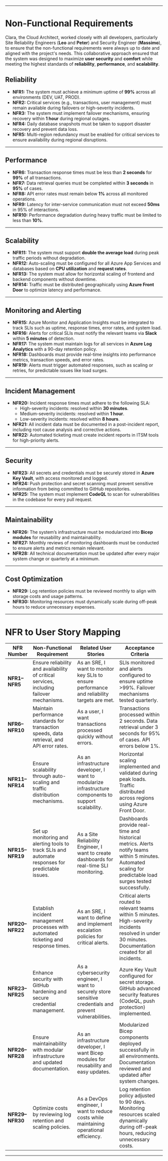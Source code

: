 
---
# **Non-Functional Requirements**

Clara, the Cloud Architect, worked closely with all developers, particularly Site Reliability Engineers (**Leo** and **Peter**) and Security Engineer (**Massimo**), to ensure that the non-functional requirements were always up to date and aligned with the project's needs. This collaborative approach ensured that the system was designed to maximize **user security** and **comfort** while meeting the highest standards of **reliability**, **performance**, and **scalability**.

## **Reliability**
- **NFR1:** The system must achieve a minimum uptime of **99%** across all environments (DEV, UAT, PROD).  
- **NFR2:** Critical services (e.g., transactions, user management) must remain available during failovers or high-severity incidents.  
- **NFR3:** The system must implement failover mechanisms, ensuring recovery within **1 hour** during regional outages.  
- **NFR4:** Daily database snapshots must be taken to support disaster recovery and prevent data loss.  
- **NFR5:** Multi-region redundancy must be enabled for critical services to ensure availability during regional disruptions.  

---

## **Performance**
- **NFR6:** Transaction response times must be less than **2 seconds** for **99%** of all transactions.  
- **NFR7:** Data retrieval queries must be completed within **3 seconds** in **95%** of cases.  
- **NFR8:** API error rates must remain below **1%** across all monitored operations.  
- **NFR9:** Latency for inter-service communication must not exceed **50ms** in 95% of interactions.  
- **NFR10:** Performance degradation during heavy traffic must be limited to less than **10%**.  

---

## **Scalability**
- **NFR11:** The system must support **double the average load** during peak traffic periods without degradation.  
- **NFR12:** Auto-scaling must be configured for all Azure App Services and databases based on **CPU utilization** and **request rates**.  
- **NFR13:** The system must allow for horizontal scaling of frontend and backend components without downtime.  
- **NFR14:** Traffic must be distributed geographically using **Azure Front Door** to optimize latency and performance.  

---

## **Monitoring and Alerting**
- **NFR15:** Azure Monitor and Application Insights must be integrated to track SLIs such as uptime, response times, error rates, and system load.  
- **NFR16:** Alerts for critical SLIs must notify the relevant teams via **Slack** within **5 minutes** of detection.  
- **NFR17:** The system must maintain logs for all services in **Azure Log Analytics** with a 90-day retention policy.  
- **NFR18:** Dashboards must provide real-time insights into performance metrics, transaction speeds, and error rates.  
- **NFR19:** Alerts must trigger automated responses, such as scaling or retries, for predictable issues like load surges.  

---

## **Incident Management**
- **NFR20:** Incident response times must adhere to the following SLA:  
  - High-severity incidents: resolved within **30 minutes**.  
  - Medium-severity incidents: resolved within **1 hour**.  
  - Low-severity incidents: resolved within **8 hours**.  
- **NFR21:** All incident data must be documented in a post-incident report, including root cause analysis and corrective actions.  
- **NFR22:** Automated ticketing must create incident reports in ITSM tools for high-priority alerts.  

---

## **Security**
- **NFR23:** All secrets and credentials must be securely stored in **Azure Key Vault**, with access monitored and logged.  
- **NFR24:** Push protection and secret scanning must prevent sensitive information from being committed to GitHub repositories.  
- **NFR25:** The system must implement **CodeQL** to scan for vulnerabilities in the codebase for every pull request.  

---

## **Maintainability**
- **NFR26:** The system’s infrastructure must be modularized into **Bicep modules** for reusability and maintainability.  
- **NFR27:** Monthly reviews of monitoring dashboards must be conducted to ensure alerts and metrics remain relevant.  
- **NFR28:** All technical documentation must be updated after every major system change or quarterly at a minimum.  

---

## **Cost Optimization**
- **NFR29:** Log retention policies must be reviewed monthly to align with storage costs and usage patterns.  
- **NFR30:** Monitoring resources must dynamically scale during off-peak hours to reduce unnecessary expenses.  

---

# **NFR to User Story Mapping**

| **NFR Number** | **Non-Functional Requirement**                                                              | **Related User Stories**                                                                                          | **Acceptance Criteria**                                                                                                                                         |
|----------------|----------------------------------------------------------------------------------------------|------------------------------------------------------------------------------------------------------------------|-----------------------------------------------------------------------------------------------------------------------------------------------------------------|
| **NFR1–NFR5**  | Ensure reliability and availability of critical services, including failover mechanisms.     | As an SRE, I want to monitor key SLIs to ensure performance and reliability targets are met.                     | SLIs monitored and alerts configured to ensure uptime >99%. Failover mechanisms tested quarterly.                                                               |
| **NFR6–NFR10** | Maintain performance standards for transaction speeds, data retrieval, and API error rates.  | As a user, I want transactions processed quickly without errors.                                                 | Transactions processed within 2 seconds. Data retrieval under 3 seconds for 95% of cases. API errors below 1%.                                                  |
| **NFR11–NFR14**| Ensure scalability through auto-scaling and traffic distribution mechanisms.                 | As an infrastructure developer, I want to modularize infrastructure components to support scalability.           | Horizontal scaling implemented and validated during peak loads. Traffic distributed across regions using Azure Front Door.                                       |
| **NFR15–NFR19**| Set up monitoring and alerting tools to track SLIs and automate responses for predictable issues. | As a Site Reliability Engineer, I want to create dashboards for real-time SLI monitoring.                        | Dashboards provide real-time and historical metrics. Alerts notify teams within 5 minutes. Automated scaling for predictable load surges tested successfully.    |
| **NFR20–NFR22**| Establish incident management processes with automated ticketing and response times.         | As an SRE, I want to define and implement escalation policies for critical alerts.                               | Critical alerts routed to relevant teams within 5 minutes. High-severity incidents resolved in under 30 minutes. Documentation created for all incidents.       |
| **NFR23–NFR25**| Enhance security with GitHub hardening and secure credential management.                     | As a cybersecurity engineer, I want to securely store sensitive credentials and prevent vulnerabilities.         | Azure Key Vault configured for secret storage. GitHub advanced security features (CodeQL, push protection) implemented.                                          |
| **NFR26–NFR28**| Ensure maintainability with modular infrastructure and updated documentation.                | As an infrastructure developer, I want Bicep modules for reusability and easy updates.                           | Modularized Bicep components deployed successfully in all environments. Documentation reviewed and updated after system changes.                                 |
| **NFR29–NFR30**| Optimize costs by reviewing log retention and scaling policies.                              | As a DevOps engineer, I want to reduce costs while maintaining operational efficiency.                           | Log retention policy adjusted to 90 days. Monitoring resources scaled dynamically during off-peak hours, reducing unnecessary costs.                             |

---


